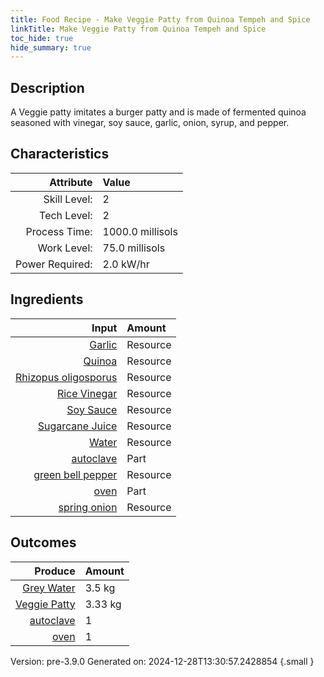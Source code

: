 ```yaml
---
title: Food Recipe - Make Veggie Patty from Quinoa Tempeh and Spice
linkTitle: Make Veggie Patty from Quinoa Tempeh and Spice
toc_hide: true
hide_summary: true
---
```


## Description
A Veggie patty imitates a burger patty and is made of&#10;&#9;&#9;&#9;fermented quinoa seasoned with vinegar, soy sauce, garlic,&#10;&#9;&#9;&#9;onion, syrup, and pepper. 

## Characteristics

| Attribute      | Value |
|--------:|:------|
|Skill Level:|2|
|Tech Level:|2|
|Process Time:|1000.0 millisols|
|Work Level:|75.0 millisols|
|Power Required:|2.0 kW/hr|

## Ingredients

| Input      | Amount |
|--------:|:------|
|[Garlic](/docs/definitions/resource/garlic)|Resource|0.025 kg|
|[Quinoa](/docs/definitions/resource/quinoa)|Resource|1.75 kg|
|[Rhizopus oligosporus](/docs/definitions/resource/rhizopus-oligosporus)|Resource|0.008 kg|
|[Rice Vinegar](/docs/definitions/resource/rice-vinegar)|Resource|0.236 kg|
|[Soy Sauce](/docs/definitions/resource/soy-sauce)|Resource|0.035 kg|
|[Sugarcane Juice](/docs/definitions/resource/sugarcane-juice)|Resource|0.035 kg|
|[Water](/docs/definitions/resource/water)|Resource|6.125 kg|
|[autoclave](/docs/definitions/part/autoclave)|Part|1|
|[green bell pepper](/docs/definitions/resource/green-bell-pepper)|Resource|0.03 kg|
|[oven](/docs/definitions/part/oven)|Part|1|
|[spring onion](/docs/definitions/resource/spring-onion)|Resource|0.025 kg|

## Outcomes


| Produce      | Amount |
|--------:|:------|
|[Grey Water](/docs/definitions/resource/grey-water)|3.5 kg|
|[Veggie Patty](/docs/definitions/resource/veggie-patty)|3.33 kg|
|[autoclave](/docs/definitions/part/autoclave)|1|
|[oven](/docs/definitions/part/oven)|1|


Version: pre-3.9.0 Generated on: 2024-12-28T13:30:57.2428854
{.small }

